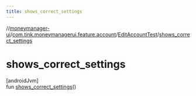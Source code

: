 ```yaml
---
title: shows_correct_settings
---
```

//[moneymanager-ui](../../../index.html)/[com.tink.moneymanagerui.feature.account](../index.html)/[EditAccountTest](index.html)/[shows_correct_settings](shows_correct_settings.html)



# shows_correct_settings



[androidJvm]\
fun [shows_correct_settings](shows_correct_settings.html)()




